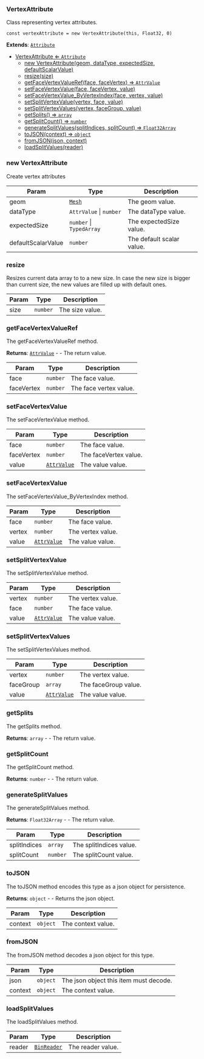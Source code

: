 <a name="VertexAttribute"></a>

### VertexAttribute 
Class representing vertex attributes.

```
const vertexAttribute = new VertexAttribute(this, Float32, 0)
```


**Extends**: <code>[Attribute](api/SceneTree/Geometry/Attribute.md)</code>  

* [VertexAttribute ⇐ <code>Attribute</code>](#VertexAttribute)
    * [new VertexAttribute(geom, dataType, expectedSize, defaultScalarValue)](#new-VertexAttribute)
    * [resize(size)](#resize)
    * [getFaceVertexValueRef(face, faceVertex) ⇒ <code>AttrValue</code>](#getFaceVertexValueRef)
    * [setFaceVertexValue(face, faceVertex, value)](#setFaceVertexValue)
    * [setFaceVertexValue_ByVertexIndex(face, vertex, value)](#setFaceVertexValue_ByVertexIndex)
    * [setSplitVertexValue(vertex, face, value)](#setSplitVertexValue)
    * [setSplitVertexValues(vertex, faceGroup, value)](#setSplitVertexValues)
    * [getSplits() ⇒ <code>array</code>](#getSplits)
    * [getSplitCount() ⇒ <code>number</code>](#getSplitCount)
    * [generateSplitValues(splitIndices, splitCount) ⇒ <code>Float32Array</code>](#generateSplitValues)
    * [toJSON(context) ⇒ <code>object</code>](#toJSON)
    * [fromJSON(json, context)](#fromJSON)
    * [loadSplitValues(reader)](#loadSplitValues)

<a name="new_VertexAttribute_new"></a>

### new VertexAttribute
Create vertex attributes


| Param | Type | Description |
| --- | --- | --- |
| geom | <code>[Mesh](api/SceneTree/Geometry/Mesh.md)</code> | The geom value. |
| dataType | <code>AttrValue</code> \| <code>number</code> | The dataType value. |
| expectedSize | <code>number</code> \| <code>TypedArray</code> | The expectedSize value. |
| defaultScalarValue | <code>number</code> | The default scalar value. |

<a name="VertexAttribute+resize"></a>

### resize
Resizes current data array to to a new size.
In case the new size is bigger than current size, the new values are filled up with default ones.



| Param | Type | Description |
| --- | --- | --- |
| size | <code>number</code> | The size value. |

<a name="VertexAttribute+getFaceVertexValueRef"></a>

### getFaceVertexValueRef
The getFaceVertexValueRef method.


**Returns**: <code>[AttrValue](api/Math/AttrValue.md)</code> - - The return value.  

| Param | Type | Description |
| --- | --- | --- |
| face | <code>number</code> | The face value. |
| faceVertex | <code>number</code> | The face vertex value. |

<a name="VertexAttribute+setFaceVertexValue"></a>

### setFaceVertexValue
The setFaceVertexValue method.



| Param | Type | Description |
| --- | --- | --- |
| face | <code>number</code> | The face value. |
| faceVertex | <code>number</code> | The faceVertex value. |
| value | <code>[AttrValue](api/Math/AttrValue.md)</code> | The value value. |

<a name="VertexAttribute+setFaceVertexValue_ByVertexIndex"></a>

### setFaceVertexValue
The setFaceVertexValue_ByVertexIndex method.



| Param | Type | Description |
| --- | --- | --- |
| face | <code>number</code> | The face value. |
| vertex | <code>number</code> | The vertex value. |
| value | <code>[AttrValue](api/Math/AttrValue.md)</code> | The value value. |

<a name="VertexAttribute+setSplitVertexValue"></a>

### setSplitVertexValue
The setSplitVertexValue method.



| Param | Type | Description |
| --- | --- | --- |
| vertex | <code>number</code> | The vertex value. |
| face | <code>number</code> | The face value. |
| value | <code>[AttrValue](api/Math/AttrValue.md)</code> | The value value. |

<a name="VertexAttribute+setSplitVertexValues"></a>

### setSplitVertexValues
The setSplitVertexValues method.



| Param | Type | Description |
| --- | --- | --- |
| vertex | <code>number</code> | The vertex value. |
| faceGroup | <code>array</code> | The faceGroup value. |
| value | <code>[AttrValue](api/Math/AttrValue.md)</code> | The value value. |

<a name="VertexAttribute+getSplits"></a>

### getSplits
The getSplits method.


**Returns**: <code>array</code> - - The return value.  
<a name="VertexAttribute+getSplitCount"></a>

### getSplitCount
The getSplitCount method.


**Returns**: <code>number</code> - - The return value.  
<a name="VertexAttribute+generateSplitValues"></a>

### generateSplitValues
The generateSplitValues method.


**Returns**: <code>Float32Array</code> - - The return value.  

| Param | Type | Description |
| --- | --- | --- |
| splitIndices | <code>array</code> | The splitIndices value. |
| splitCount | <code>number</code> | The splitCount value. |

<a name="VertexAttribute+toJSON"></a>

### toJSON
The toJSON method encodes this type as a json object for persistence.


**Returns**: <code>object</code> - - Returns the json object.  

| Param | Type | Description |
| --- | --- | --- |
| context | <code>object</code> | The context value. |

<a name="VertexAttribute+fromJSON"></a>

### fromJSON
The fromJSON method decodes a json object for this type.



| Param | Type | Description |
| --- | --- | --- |
| json | <code>object</code> | The json object this item must decode. |
| context | <code>object</code> | The context value. |

<a name="VertexAttribute+loadSplitValues"></a>

### loadSplitValues
The loadSplitValues method.



| Param | Type | Description |
| --- | --- | --- |
| reader | <code>[BinReader](api/SceneTree/BinReader.md)</code> | The reader value. |

